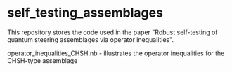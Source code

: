 # self_testing_assemblages
This repository stores the code used in the paper "Robust self-testing of quantum steering assemblages via operator inequalities".

operator_inequalities_CHSH.nb - illustrates the operator inequalities for the CHSH-type assemblage
